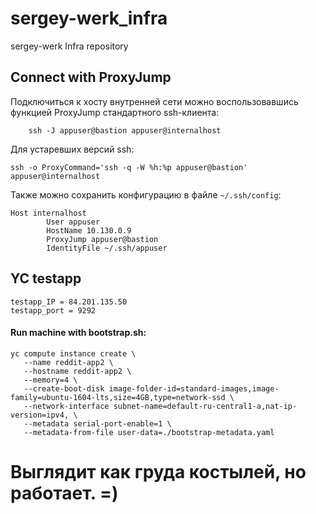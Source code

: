 # sergey-werk_infra
sergey-werk Infra repository

## Connect with ProxyJump

Подключиться к хосту внутренней сети можно воспользовавшись функцией ProxyJump стандартного ssh-клиента:

		ssh -J appuser@bastion appuser@internalhost

Для устаревших версий ssh:

    ssh -o ProxyCommand='ssh -q -W %h:%p appuser@bastion' appuser@internalhost

Также можно сохранить конфигурацию в файле `~/.ssh/config`:
```
Host internalhost
        User appuser
        HostName 10.130.0.9
        ProxyJump appuser@bastion
        IdentityFile ~/.ssh/appuser
```

## YC testapp

```
testapp_IP = 84.201.135.50
testapp_port = 9292
```

#### Run machine with bootstrap.sh:

```
yc compute instance create \
   --name reddit-app2 \
   --hostname reddit-app2 \
   --memory=4 \
   --create-boot-disk image-folder-id=standard-images,image-family=ubuntu-1604-lts,size=4GB,type=network-ssd \
   --network-interface subnet-name=default-ru-central1-a,nat-ip-version=ipv4, \
   --metadata serial-port-enable=1 \
   --metadata-from-file user-data=./bootstrap-metadata.yaml
```

Выглядит как груда костылей, но работает. =)
=======
